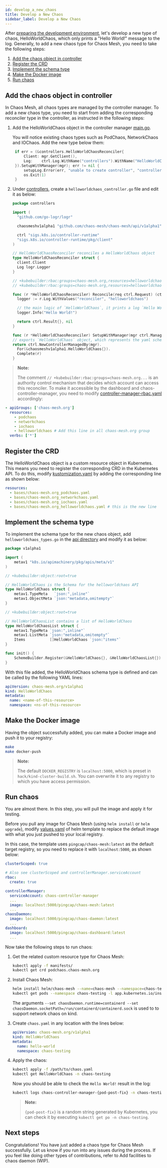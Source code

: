 ```yaml
---
id: develop_a_new_chaos
title: Develop a New Chaos
sidebar_label: Develop a New Chaos
---
```


After [preparing the development environment](setup_env.md), let's develop a new type of chaos, HelloWorldChaos, which only prints a "Hello World!" message to the log. Generally, to add a new chaos type for Chaos Mesh, you need to take the following steps:

1. [Add the chaos object in controller](#add-the-chaos-object-in-controller)
2. [Register the CRD](#register-the-crd)
3. [Implement the schema type](#implement-the-schema-type)
4. [Make the Docker image](#make-the-docker-image)
5. [Run chaos](#run-chaos)

## Add the chaos object in controller

In Chaos Mesh, all chaos types are managed by the controller manager. To add a new chaos type, you need to start from adding the corresponding reconciler type in the controller, as instructed in the following steps:

1. Add the HelloWorldChaos object in the controller manager [main.go](https://github.com/chaos-mesh/chaos-mesh/blob/master/cmd/controller-manager/main.go#L104).

   You will notice existing chaos types such as PodChaos, NetworkChaos and IOChaos. Add the new type below them:

   ```go
    if err = (&controllers.HelloWorldChaosReconciler{
        Client: mgr.GetClient(),
        Log:    ctrl.Log.WithName("controllers").WithName("HelloWorldChaos"),
    }).SetupWithManager(mgr); err != nil {
        setupLog.Error(err, "unable to create controller", "controller", "HelloWorldChaos")
        os.Exit(1)
    }
   ```

2. Under [controllers](https://github.com/chaos-mesh/chaos-mesh/tree/master/controllers), create a `helloworldchaos_controller.go` file and edit it as below:

   ```go
   package controllers

   import (
     "github.com/go-logr/logr"

     chaosmeshv1alpha1 "github.com/chaos-mesh/chaos-mesh/api/v1alpha1"

     ctrl "sigs.k8s.io/controller-runtime"
     "sigs.k8s.io/controller-runtime/pkg/client"
   )

   // HelloWorldChaosReconciler reconciles a HelloWorldChaos object
   type HelloWorldChaosReconciler struct {
     client.Client
     Log logr.Logger
   }

   // +kubebuilder:rbac:groups=chaos-mesh.org,resources=helloworldchaos,verbs=get;list;watch;create;update;patch;delete
   // +kubebuilder:rbac:groups=chaos-mesh.org,resources=helloworldchaos/status,verbs=get;update;patch

   func (r *HelloWorldChaosReconciler) Reconcile(req ctrl.Request) (ctrl.Result, error) {
     logger := r.Log.WithValues("reconciler", "helloworldchaos")

     // the main logic of `HelloWorldChaos`, it prints a log `Hello World!` and returns nothing.
     logger.Info("Hello World!")

     return ctrl.Result{}, nil
   }

   func (r *HelloWorldChaosReconciler) SetupWithManager(mgr ctrl.Manager) error {
   // exports `HelloWorldChaos` object, which represents the yaml schema content the user applies.
   return ctrl.NewControllerManagedBy(mgr).
     For(&chaosmeshv1alpha1.HelloWorldChaos{}).
     Complete(r)
   }
   ```

> **Note:**
> 
> The comment `// +kubebuilder:rbac:groups=chaos-mesh.org...` is an authority control mechanism that decides which account can access this reconciler. To make it accessible by the dashboard and chaos-controller-manager, you need to modify [controller-manager-rbac.yaml](https://github.com/chaos-mesh/chaos-mesh/blob/master/helm/chaos-mesh/templates/controller-manager-rbac.yaml) accordingly:

```yaml
- apiGroups: ['chaos-mesh.org']
  resources:
    - podchaos
    - networkchaos
    - iochaos
    - helloworldchaos # Add this line in all chaos-mesh.org group
  verbs: ['*']
```

## Register the CRD

The HelloWorldChaos object is a custom resource object in Kubernetes. This means you need to register the corresponding CRD in the Kubernetes API. To do this, modify [kustomization.yaml](https://github.com/chaos-mesh/chaos-mesh/blob/master/config/crd/kustomization.yaml) by adding the corresponding line as shown below:

```yaml
resources:
  - bases/chaos-mesh.org_podchaos.yaml
  - bases/chaos-mesh.org_networkchaos.yaml
  - bases/chaos-mesh.org_iochaos.yaml
  - bases/chaos-mesh.org_helloworldchaos.yaml # this is the new line
```

## Implement the schema type

To implement the schema type for the new chaos object, add `helloworldchaos_types.go` in the [api directory](https://github.com/chaos-mesh/chaos-mesh/tree/master/api/v1alpha1) and modify it as below:

```go
package v1alpha1

import (
    metav1 "k8s.io/apimachinery/pkg/apis/meta/v1"
)

// +kubebuilder:object:root=true

// HelloWorldChaos is the Schema for the helloworldchaos API
type HelloWorldChaos struct {
    metav1.TypeMeta   `json:",inline"`
    metav1.ObjectMeta `json:"metadata,omitempty"`
}

// +kubebuilder:object:root=true

// HelloWorldChaosList contains a list of HelloWorldChaos
type HelloWorldChaosList struct {
    metav1.TypeMeta `json:",inline"`
    metav1.ListMeta `json:"metadata,omitempty"`
    Items           []HelloWorldChaos `json:"items"`
}

func init() {
    SchemeBuilder.Register(&HelloWorldChaos{}, &HelloWorldChaosList{})
}
```

With this file added, the HelloWorldChaos schema type is defined and can be called by the following YAML lines:

```yaml
apiVersion: chaos-mesh.org/v1alpha1
kind: HelloWorldChaos
metadata:
  name: <name-of-this-resource>
  namespace: <ns-of-this-resource>
```

## Make the Docker image

Having the object successfully added, you can make a Docker image and push it to your registry:

```bash
make
make docker-push
```

> **Note:**
> 
> The default `DOCKER_REGISTRY` is `localhost:5000`, which is preset in `hack/kind-cluster-build.sh`. You can overwrite it to any registry to which you have access permission.

## Run chaos

You are almost there. In this step, you will pull the image and apply it for testing.

Before you pull any image for Chaos Mesh (using `helm install` or `helm upgrade`), modify [values.yaml](https://github.com/chaos-mesh/chaos-mesh/blob/master/helm/chaos-mesh/values.yaml) of helm template to replace the default image with what you just pushed to your local registry.

In this case, the template uses `pingcap/chaos-mesh:latest` as the default target registry, so you need to replace it with `localhost:5000`, as shown below:

```yaml
clusterScoped: true

# Also see clusterScoped and controllerManager.serviceAccount
rbac:
  create: true

controllerManager:
  serviceAccount: chaos-controller-manager
  ...
  image: localhost:5000/pingcap/chaos-mesh:latest
  ...
chaosDaemon:
  image: localhost:5000/pingcap/chaos-daemon:latest
  ...
dashboard:
  image: localhost:5000/pingcap/chaos-dashboard:latest
  ...
```

Now take the following steps to run chaos:

1. Get the related custom resource type for Chaos Mesh:

   ```bash
   kubectl apply -f manifests/
   kubectl get crd podchaos.chaos-mesh.org
   ```

2. Install Chaos Mesh:

   ```bash
   helm install helm/chaos-mesh --name=chaos-mesh --namespace=chaos-testing --set chaosDaemon.runtime=containerd --set chaosDaemon.socketPath=/run/containerd/containerd.sock
   kubectl get pods --namespace chaos-testing -l app.kubernetes.io/instance=chaos-mesh
   ```

   The arguments `--set chaosDaemon.runtime=containerd --set chaosDaemon.socketPath=/run/containerd/containerd.sock` is used to to support network chaos on kind.

3. Create `chaos.yaml` in any location with the lines below:

   ```yaml
   apiVersion: chaos-mesh.org/v1alpha1
   kind: HelloWorldChaos
   metadata:
     name: hello-world
     namespace: chaos-testing
   ```

4. Apply the chaos:

   ```bash
   kubectl apply -f /path/to/chaos.yaml
   kubectl get HelloWorldChaos -n chaos-testing
   ```

   Now you should be able to check the `Hello World!` result in the log:

   ```bash
   kubectl logs chaos-controller-manager-{pod-post-fix} -n chaos-testing
   ```

   > **Note:**
   > 
   > `{pod-post-fix}` is a random string generated by Kubernetes, you can check it by executing `kubectl get po -n chaos-testing`.

## Next steps

Congratulations! You have just added a chaos type for Chaos Mesh successfully. Let us know if you run into any issues during the process. If you feel like doing other types of contributions, refer to Add facilities to chaos daemon (WIP).
